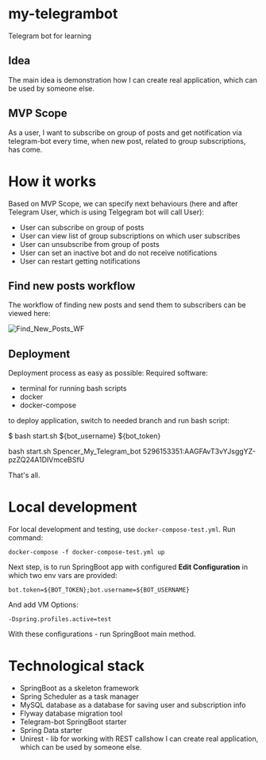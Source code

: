 # my-telegrambot
Telegram bot for learning  

## Idea
The main idea is demonstration   how  I can  create real application, which can be used by someone else.

## MVP Scope
As a user, I want to subscribe on group of posts and get notification via telegram-bot every time,
when new post, related to group subscriptions, has come.

# How it works
Based on MVP Scope, we can specify next behaviours (here and after Telegram User, which is using  Telgegram bot will call User):
- User can subscribe on group of posts
- User can view list of group subscriptions on which user subscribes
- User can unsubscribe from group of posts
- User can set an inactive bot and do not receive notifications
- User can restart getting notifications
## Find new posts workflow
The workflow of finding new posts and send them to subscribers can be viewed here:

![Find_New_Posts_WF](https://user-images.githubusercontent.com/79518925/163215003-8fdf9ddc-797b-4c5c-a362-757ba0a90ad9.png)

## Deployment
Deployment process as easy as possible:
Required software:
- terminal for running bash scripts
- docker
- docker-compose

to deploy application, switch to needed branch and run bash script:

$ bash start.sh ${bot_username} ${bot_token}

bash start.sh Spencer_My_Telegram_bot 5296153351:AAGFAvT3vYJsggYZ-pzZQ24A1DIVmceBSfU

That's all.

# Local development
For local development and testing, use `docker-compose-test.yml`.
Run command:
```shell
docker-compose -f docker-compose-test.yml up
```
Next step, is to run SpringBoot app with configured **Edit Configuration** in which two env vars are provided:

`bot.token=${BOT_TOKEN};bot.username=${BOT_USERNAME}`

And add VM Options:

`-Dspring.profiles.active=test `

With these configurations - run SpringBoot main method.

# Technological stack
- SpringBoot as a skeleton framework
- Spring Scheduler as a task manager
- MySQL database as a database for saving user and subscription info
- Flyway database migration tool
- Telegram-bot SpringBoot starter
- Spring Data starter
- Unirest - lib for working with REST callshow  I can  create real application, which can be used by someone else.
 